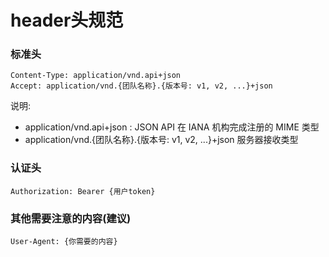 # header头规范

### 标准头

```
Content-Type: application/vnd.api+json
Accept: application/vnd.{团队名称}.{版本号: v1, v2, ...}+json
```

说明:

- application/vnd.api+json : JSON API 在 IANA 机构完成注册的 MIME 类型
- application/vnd.{团队名称}.{版本号: v1, v2, ...}+json 服务器接收类型

### 认证头

```
Authorization: Bearer {用户token}
```

### 其他需要注意的内容(建议)

```
User-Agent: {你需要的内容}
```

